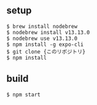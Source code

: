 ## setup
```
$ brew install nodebrew
$ nodebrew install v13.13.0
$ nodebrew use v13.13.0
$ npm install -g expo-cli
$ git clone {このリポジトリ}
$ npm install
```

## build
```
$ npm start
```
